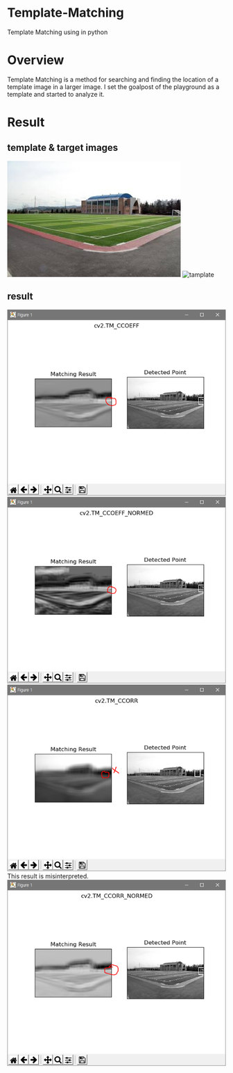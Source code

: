 # Template-Matching
Template Matching using in python

# Overview
Template Matching is a method for searching and finding the location of a template image in a larger image.
I set the goalpost of the playground as a template and started to analyze it.

# Result
## template & target images
![target](./images/target.jpg)
![tamplate](./images/tamplate.jpg)

## result
![1](./readme/1.PNG)
![2](./readme/2.PNG)
![3](./readme/3.PNG)
This result is misinterpreted.
![4](./readme/4.PNG)

